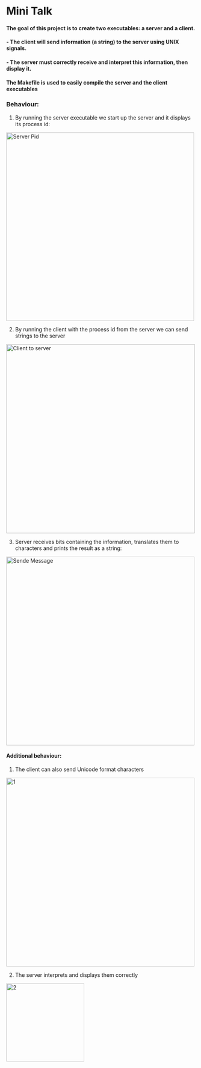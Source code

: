 # Mini Talk

#### The goal of this project is to create two executables: a server and a client.

#### - The client will send information (a string) to the server using UNIX signals.

#### - The server must correctly receive and interpret this information, then display it.

#### The Makefile is used to easily compile the server and the client executables

### Behaviour:

1) By running the server executable we start up the server and it displays its process id:
<img width="499" alt="Server Pid" src="https://user-images.githubusercontent.com/81527587/166075880-e1be7171-ec3a-4b04-9861-815f632d317f.png">


2) By running the client with the process id from the server we can send strings to the server
<img width="501" alt="Client to server" src="https://user-images.githubusercontent.com/81527587/166075884-369d4bc1-bd4e-44ab-aa7b-4ecbedae4781.png">


3) Server receives bits containing the information, translates them to characters and prints the result as a string:
<img width="500" alt="Sende Message" src="https://user-images.githubusercontent.com/81527587/166075900-225ec802-a015-4e75-8b29-78b1dd8c3aed.png">


#### Additional behaviour:
1) The client can also send Unicode format characters
<img width="500" alt="1" src="https://user-images.githubusercontent.com/81527587/166075901-269010f5-df3e-4aef-88d4-64b84a6af2e3.png">


2) The server interprets and displays them correctly <br />
<img width="207" alt="2" src="https://user-images.githubusercontent.com/81527587/166075904-33852b0e-c040-4d0b-b592-9b622582429e.png">


